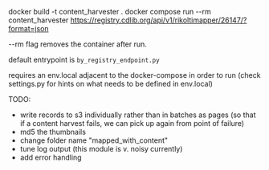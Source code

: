 docker build -t content_harvester .
docker compose run --rm content_harvester https://registry.cdlib.org/api/v1/rikoltimapper/26147/?format=json

--rm flag removes the container after run.

default entrypoint is `by_registry_endpoint.py` 

requires an env.local adjacent to the docker-compose in order to run (check settings.py for hints on what needs to be defined in env.local)

TODO:
- write records to s3 individually rather than in batches as pages (so that if a content harvest fails, we can pick up again from point of failure)
- md5 the thumbnails
- change folder name "mapped_with_content"
- tune log output (this module is v. noisy currently)
- add error handling
